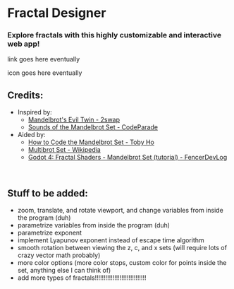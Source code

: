 # Fractal Designer

### Explore fractals with this highly customizable and interactive web app!

link goes here eventually

icon goes here eventually

## Credits:

* Inspired by: 
  * [Mandelbrot's Evil Twin - 2swap](https://www.youtube.com/watch?v=Ed1gsyxxwM0)
  * [Sounds of the Mandelbrot Set - CodeParade](https://www.youtube.com/watch?v=GiAj9WW1OfQ)
* Aided by:
  * [How to Code the Mandelbrot Set - Toby Ho](https://www.youtube.com/playlist?list=PLSq9OFrD2Q3DXbBbW4xjjtW6QjAT8J00H)
  * [Multibrot Set - Wikipedia](https://en.wikipedia.org/wiki/Multibrot_set)
  * [Godot 4: Fractal Shaders - Mandelbrot Set (tutorial) - FencerDevLog](https://www.youtube.com/watch?v=ulQMXw5KALo)

<br>

## Stuff to be added:

* zoom, translate, and rotate viewport, and change variables from inside the program (duh)
* parametrize variables from inside the program (duh)
* parametrize exponent
* implement Lyapunov exponent instead of escape time algorithm
* smooth rotation between viewing the z, c, and x sets (will require lots of crazy vector math probably)
* more color options (more color stops, custom color for points inside the set, anything else I can think of)
* add more types of fractals!!!!!!!!!!!!!!!!!!!!!!!!!!!!!
